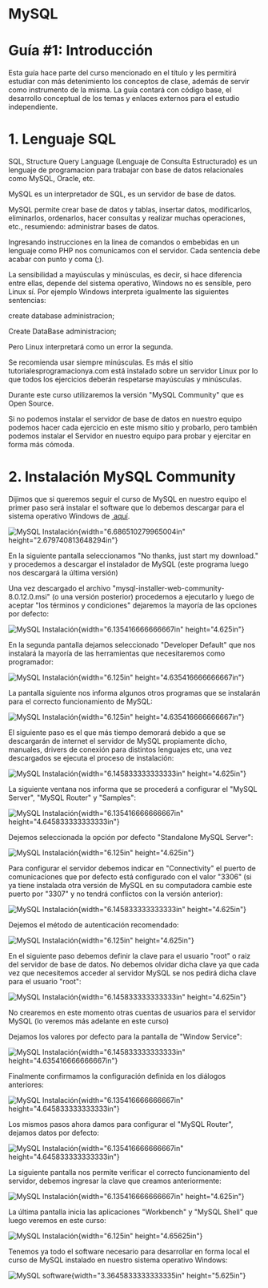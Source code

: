 **MySQL**
=========

**Guía \#1: Introducción**
==========================

Esta guía hace parte del curso mencionado en el título y les permitirá
estudiar con más detenimiento los conceptos de clase, además de servir
como instrumento de la misma. La guía contará con código base, el
desarrollo conceptual de los temas y enlaces externos para el estudio
independiente.

**1. Lenguaje SQL**
===================

SQL, Structure Query Language (Lenguaje de Consulta Estructurado) es un
lenguaje de programacion para trabajar con base de datos relacionales
como MySQL, Oracle, etc.

MySQL es un interpretador de SQL, es un servidor de base de datos.

MySQL permite crear base de datos y tablas, insertar datos,
modificarlos, eliminarlos, ordenarlos, hacer consultas y realizar muchas
operaciones, etc., resumiendo: administrar bases de datos.

Ingresando instrucciones en la linea de comandos o embebidas en un
lenguaje como PHP nos comunicamos con el servidor. Cada sentencia debe
acabar con punto y coma (;).

La sensibilidad a mayúsculas y minúsculas, es decir, si hace diferencia
entre ellas, depende del sistema operativo, Windows no es sensible, pero
Linux sí. Por ejemplo Windows interpreta igualmente las siguientes
sentencias:

create database administracion;

Create DataBase administracion;

Pero Linux interpretará como un error la segunda.

Se recomienda usar siempre minúsculas. Es más el sitio
tutorialesprogramacionya.com está instalado sobre un servidor Linux por
lo que todos los ejercicios deberán respetarse mayúsculas y minúsculas.

Durante este curso utilizaremos la versión \"MySQL Community\" que es
Open Source.

Si no podemos instalar el servidor de base de datos en nuestro equipo
podemos hacer cada ejercicio en este mismo sitio y probarlo, pero
también podemos instalar el Servidor en nuestro equipo para probar y
ejercitar en forma más cómoda.

**2. Instalación MySQL Community**
==================================

Dijimos que si queremos seguir el curso de MySQL en nuestro equipo el
primer paso será instalar el software que lo debemos descargar para el
sistema operativo Windows
de [ aquí](https://dev.mysql.com/downloads/windows/installer/8.0.html "Link").

![MySQL Instalación](./media/image1.jpeg){width="6.686510279965004in"
height="2.679740813648294in"}

En la siguiente pantalla seleccionamos \"No thanks, just start my
download.\" y procedemos a descargar el instalador de MySQL (este
programa luego nos descargará la última versión)

Una vez descargado el archivo
\"mysql-installer-web-community-8.0.12.0.msi\" (o una versión posterior)
procedemos a ejecutarlo y luego de aceptar \"los términos y
condiciones\" dejaremos la mayoría de las opciones por defecto:

![MySQL Instalación](./media/image2.jpeg){width="6.135416666666667in"
height="4.625in"}

En la segunda pantalla dejamos seleccionado \"Developer Default\" que
nos instalará la mayoría de las herramientas que necesitaremos como
programador:

![MySQL Instalación](./media/image3.jpeg){width="6.125in"
height="4.635416666666667in"}

La pantalla siguiente nos informa algunos otros programas que se
instalarán para el correcto funcionamiento de MySQL:

![MySQL Instalación](./media/image4.jpeg){width="6.125in"
height="4.635416666666667in"}

El siguiente paso es el que más tiempo demorará debido a que se
descargarán de internet el servidor de MySQL propiamente dicho,
manuales, drivers de conexión para distintos lenguajes etc, una vez
descargados se ejecuta el proceso de instalación:

![MySQL Instalación](./media/image5.jpeg){width="6.145833333333333in"
height="4.625in"}

La siguiente ventana nos informa que se procederá a configurar el
\"MySQL Server\", \"MySQL Router\" y \"Samples\":

![MySQL Instalación](./media/image6.jpeg){width="6.135416666666667in"
height="4.645833333333333in"}

Dejemos seleccionada la opción por defecto \"Standalone MySQL Server\":

![MySQL Instalación](./media/image7.jpeg){width="6.125in"
height="4.625in"}

Para configurar el servidor debemos indicar en \"Connectivity\" el
puerto de comunicaciones que por defecto está configurado con el valor
\"3306\" (si ya tiene instalada otra versión de MySQL en su computadora
cambie este puerto por \"3307\" y no tendrá conflictos con la versión
anterior):

![MySQL Instalación](./media/image8.jpeg){width="6.145833333333333in"
height="4.625in"}

Dejemos el método de autenticación recomendado:

![MySQL Instalación](./media/image9.jpeg){width="6.125in"
height="4.625in"}

En el siguiente paso debemos definir la clave para el usuario \"root\" o
raiz del servidor de base de datos. No debemos olvidar dicha clave ya
que cada vez que necesitemos acceder al servidor MySQL se nos pedirá
dicha clave para el usuario \"root\":

![MySQL Instalación](./media/image10.jpeg){width="6.145833333333333in"
height="4.625in"}

No crearemos en este momento otras cuentas de usuarios para el servidor
MySQL (lo veremos más adelante en este curso)

Dejamos los valores por defecto para la pantalla de \"Window Service\":

![MySQL Instalación](./media/image11.jpeg){width="6.145833333333333in"
height="4.635416666666667in"}

Finalmente confirmamos la configuración definida en los diálogos
anteriores:

![MySQL Instalación](./media/image12.jpeg){width="6.135416666666667in"
height="4.645833333333333in"}

Los mismos pasos ahora damos para configurar el \"MySQL Router\",
dejamos datos por defecto:

![MySQL Instalación](./media/image13.jpeg){width="6.135416666666667in"
height="4.645833333333333in"}

La siguiente pantalla nos permite verificar el correcto funcionamiento
del servidor, debemos ingresar la clave que creamos anteriormente:

![MySQL Instalación](./media/image14.jpeg){width="6.135416666666667in"
height="4.625in"}

La última pantalla inicia las aplicaciones \"Workbench\" y \"MySQL
Shell\" que luego veremos en este curso:

![MySQL Instalación](./media/image15.jpeg){width="6.125in"
height="4.65625in"}

Tenemos ya todo el software necesario para desarrollar en forma local el
curso de MySQL instalado en nuestro sistema operativo Windows:

![MySQL software](./media/image16.jpeg){width="3.3645833333333335in"
height="5.625in"}
